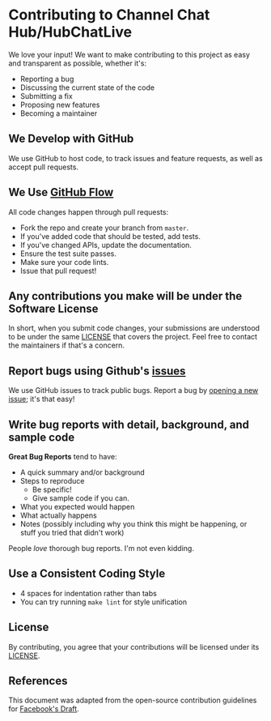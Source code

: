 # Contributing to Channel Chat Hub/HubChatLive

We love your input! We want to make contributing to this project as easy and transparent as possible, whether it's:

- Reporting a bug
- Discussing the current state of the code
- Submitting a fix
- Proposing new features
- Becoming a maintainer

## We Develop with GitHub
We use GitHub to host code, to track issues and feature requests, as well as accept pull requests.

## We Use [GitHub Flow](https://guides.github.com/introduction/flow/index.html)
All code changes happen through pull requests:
- Fork the repo and create your branch from `master`.
- If you've added code that should be tested, add tests.
- If you've changed APIs, update the documentation.
- Ensure the test suite passes.
- Make sure your code lints.
- Issue that pull request!

## Any contributions you make will be under the Software License
In short, when you submit code changes, your submissions are understood to be under the same [LICENSE](LICENSE.md) that covers the project. Feel free to contact the maintainers if that's a concern.

## Report bugs using Github's [issues](https://github.com/yourproject/yourproject/issues)
We use GitHub issues to track public bugs. Report a bug by [opening a new issue](https://github.com/yourproject/yourproject/issues/new); it's that easy!

## Write bug reports with detail, background, and sample code
**Great Bug Reports** tend to have:
- A quick summary and/or background
- Steps to reproduce
  - Be specific!
  - Give sample code if you can.
- What you expected would happen
- What actually happens
- Notes (possibly including why you think this might be happening, or stuff you tried that didn't work)

People *love* thorough bug reports. I'm not even kidding.

## Use a Consistent Coding Style
* 4 spaces for indentation rather than tabs
* You can try running `make lint` for style unification

## License
By contributing, you agree that your contributions will be licensed under its [LICENSE](LICENSE.md).

## References
This document was adapted from the open-source contribution guidelines for [Facebook's Draft](https://github.com/facebook/draft-js/blob/master/CONTRIBUTING.md).
